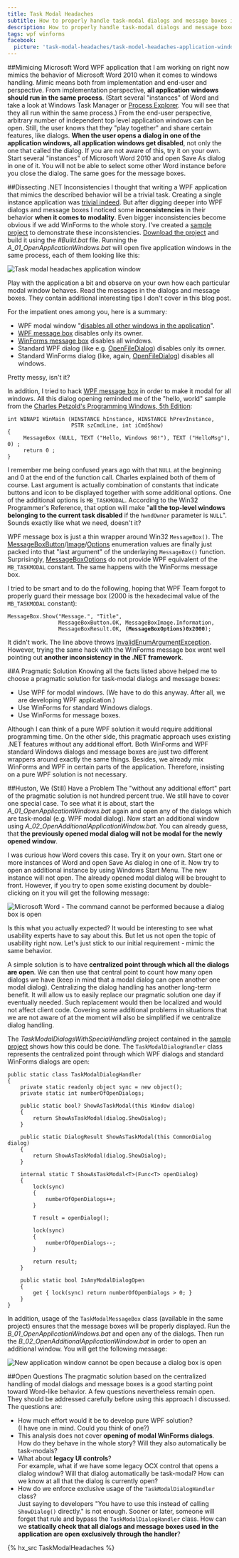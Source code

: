```yaml
---
title: Task Modal Headaches
subtitle: How to properly handle task-modal dialogs and message boxes in a WPF application
description: How to properly handle task-modal dialogs and message boxes in a WPF application when all application windows run within the same process.
tags: wpf winforms
facebook:
  picture: 'task-modal-headaches/task-model-headaches-application-window.png'
---
```

##Mimicing Microsoft Word
WPF application that I am working on right now mimics the behavior of Microsoft Word 2010 when it comes to windows handling. Mimic means both from implementation and end-user and perspective. From implementation perspective, **all application windows should run in the same process**. (Start several "instances" of Word and take a look at Windows Task Manager or [Process Explorer](http://technet.microsoft.com/en-US/sysinternals/bb896653). You will see that they all run within the same process.) From the end-user perspective, arbitrary number of independent top level application windows can be open. Still, the user knows that they "play together" and share certain features, like dialogs. **When the user opens a dialog in one of the application windows, all application windows get disabled**, not only the one that called the dialog.
If you are not aware of this, try it on your own. Start several "instances" of Microsoft Word 2010 and open Save As dialog in one of it. You will not be able to select some other Word instance before you close the dialog. The same goes for the message boxes.

##Dissecting .NET Inconsistencies
I thought that writing a WPF application that mimics the described behavior will be a trivial task. Creating a single instance application was [trivial indeed](http://www.switchonthecode.com/tutorials/wpf-writing-a-single-instance-application). But after digging deeper into WPF dialogs and message boxes I noticed some **inconsistencies** in their behavior **when it comes to modality**. Even bigger inconsistencies become obvious if we add WinForms to the whole story.
I've created a [sample project](https://github.com/ironcev/HumbleXamples/tree/master/TaskModalHeadaches) to demonstrate these inconsistencies. [Download the project](/resources/task-modal-headaches/TaskModalHeadaches.zip) and build it using the *#Build.bat* file. Running the *A_01_OpenApplicationWindows.bat* will open five application windows in the same process, each of them looking like this:

![Task modal headaches application window](/resources/task-modal-headaches/task-model-headaches-application-window.png)

Play with the application a bit and observe on your own how each particular modal window behaves. Read the messages in the dialogs and message boxes. They contain additional interesting tips I don't cover in this blog post.

For the impatient ones among you, here is a summary:

- WPF modal window "[disables all other windows in the application](http://msdn.microsoft.com/en-us/library/system.windows.window.showdialog.aspx)".
- [WPF message box](http://msdn.microsoft.com/en-us/library/system.windows.messagebox.aspx) disables only its owner.
- [WinForms message box](http://msdn.microsoft.com/en-us/library/system.windows.forms.messagebox.aspx) disables all windows.
- Standard WPF dialog (like e.g. [OpenFileDialog](http://msdn.microsoft.com/en-us/library/microsoft.win32.openfiledialog.aspx)) disables only its owner.
- Standard WinForms dialog (like, again, [OpenFileDialog](http://msdn.microsoft.com/en-us/library/system.windows.forms.openfiledialog.aspx)) disables all windows.

Pretty messy, isn't it?

In addition, I tried to hack [WPF message box](http://msdn.microsoft.com/en-us/library/system.windows.messagebox.aspx) in order to make it modal for all windows. All this dialog opening reminded me of the "hello, world" sample from the [Charles Petzold's Programming Windows, 5th Edition](http://www.amazon.com/Programming-Windows&reg;-Edition-Microsoft-Series/dp/157231995X/ref=sr_1_1?ie=UTF8&qid=1348300696&sr=8-1&keywords=Charles+Petzold+Programming+Windows,+5th+Edition):

    int WINAPI WinMain (HINSTANCE hInstance, HINSTANCE hPrevInstance,
                        PSTR szCmdLine, int iCmdShow)
    {
         MessageBox (NULL, TEXT ("Hello, Windows 98!"), TEXT ("HelloMsg"), 0) ;
         return 0 ;
    }
    
I remember me being confused years ago with that `NULL` at the beginning and 0 at the end of the function call. Charles explained both of them of course. Last argument is actually combination of constants that indicate buttons and icon to be displayed together with some additional options. One of the additional options is `MB_TASKMODAL`. According to the Win32 Programmer's Reference, that option will make "**all the top-level windows belonging to the current task disabled** if the `hwndOwner` parameter is `NULL`". Sounds exactly like what we need, doesn't it?

WPF message box is just a thin wrapper around Win32 `MessageBox()`. 
The [MessageBoxButton](http://msdn.microsoft.com/en-us/library/system.windows.messageboxbutton.aspx)/[Image](http://msdn.microsoft.com/en-us/library/system.windows.messageboximage.aspx)/[Options](http://msdn.microsoft.com/en-us/library/system.windows.messageboxoptions.aspx) enumeration values are finally just packed into that "last argument" of the underlaying `MessageBox()` function. Surprisingly, [MessageBoxOptions](http://msdn.microsoft.com/en-us/library/system.windows.messageboxoptions.aspx) do not provide WPF equivalent of the `MB_TASKMODAL` constant. The same happens with the WinForms message box.

I tried to be smart and to do the following, hoping that WPF Team forgot to properly guard their message box (2000 is the hexadecimal value of the `MB_TASKMODAL` constant):

<pre>
<code>MessageBox.Show("Message.", "Title",
                MessageBoxButton.OK, MessageBoxImage.Information, 
                MessageBoxResult.OK, <strong>(MessageBoxOptions)0x2000</strong>);</code>
</pre>

It didn't work. The line above throws [InvalidEnumArgumentException](http://msdn.microsoft.com/en-us/library/system.componentmodel.invalidenumargumentexception.aspx). However, trying the same hack with the WinForms message box went well pointing out **another inconsistency in the .NET framework**.

##A Pragmatic Solution
Knowing all the facts listed above helped me to choose a pragmatic solution for task-modal dialogs and message boxes:

- Use WPF for modal windows. (We have to do this anyway. After all, we are developing WPF application.)
- Use WinForms for standard Windows dialogs.
- Use WinForms for message boxes.

Although I can think of a pure WPF solution it would require additional programming time. On the other side, this pragmatic approach uses existing .NET features without any additional effort. Both WinForms and WPF standard Windows dialogs and message boxes are just two different wrappers around exactly the same things. Besides, we already mix WinForms and WPF in certain parts of the application. Therefore, insisting on a pure WPF solution is not necessary.

##Huston, We (Still) Have a Problem
The "without any additional effort" part of the pragmatic solution is not hundred percent true. We still have to cover one special case. To see what it is about, start the *A_01_OpenApplicationWindows.bat* again and open any of the dialogs which are task-modal (e.g. WPF modal dialog). Now start an additional window using *A_02_OpenAdditionalApplicationWindow.bat*. You can already guess, that **the previously opened modal dialog will not be modal for the newly opened window**.

I was curious how Word covers this case. Try it on your own. Start one or more instances of Word and open Save As dialog in one of it. Now try to open an additional instance by using Windows Start Menu. The new instance will not open. The already opened modal dialog will be brought to front. However, if you try to open some existing document by double-clicking on it you will get the following message:

![Microsoft Word - The command cannot be performed because a dialog box is open](/resources/task-modal-headaches/microsoft-word-the-command-cannot-be-performed-because-a-dialog-box-is-open.png)

Is this what you actually expected? It would be interesting to see what usability experts have to say about this. But let us not open the topic of usability right now. Let's just stick to our initial requirement - mimic the same behavior.

A simple solution is to have **centralized point through which all the dialogs are open**. We can then use that central point to count how many open dialogs we have (keep in mind that a modal dialog can open another one modal dialog). Centralizing the dialog handling has another long-term benefit. It will allow us to easily replace our pragmatic solution one day if eventually needed. Such replacement would then be localized and would not affect client code. Covering some additional problems in situations that we are not aware of at the moment will also be simplified if we centralize dialog handling.

The *TaskModalDialogsWithSpecialHandling* project contained in the [sample project](/resources/task-modal-headaches/TaskModalHeadaches.zip) shows how this could be done. The `TaskModalDialogHandler` class represents the centralized point through which WPF dialogs and standard WinForms dialogs are open:

    public static class TaskModalDialogHandler
    {
        private static readonly object sync = new object();
        private static int numberOfOpenDialogs;

        public static bool? ShowAsTaskModal(this Window dialog)
        {
            return ShowAsTaskModal(dialog.ShowDialog);
        }

        public static DialogResult ShowAsTaskModal(this CommonDialog dialog)
        {
            return ShowAsTaskModal(dialog.ShowDialog);
        }

        internal static T ShowAsTaskModal<T>(Func<T> openDialog)
        {
            lock(sync)
            {
                numberOfOpenDialogs++;
            }
            
            T result = openDialog();

            lock(sync)
            {
                numberOfOpenDialogs--;
            }
            
            return result;
        }

        public static bool IsAnyModalDialogOpen
        {
            get { lock(sync) return numberOfOpenDialogs > 0; }
        }
    }

In addition, usage of the `TaskModalMessageBox` class (available in the same project) ensures that the message boxes will be properly displayed. Run the *B_01_OpenApplicationWindows.bat* and open any of the dialogs. Then run the *B_02_OpenAdditionalApplicationWindow.bat* in order to open an additional window. You will get the following message:

![New application window cannot be open because a dialog box is open](/resources/task-modal-headaches/new-application-window-cannot-be-open-because-a-dialog-box-is-open.png)

##Open Questions
The pragmatic solution based on the centralized handling of modal dialogs and message boxes is a good starting point toward Word-like behavior. A few questions nevertheless remain open. They should be addressed carefully before using this approach I discussed. The questions are:

- How much effort would it be to develop pure WPF solution?   
(I have one in mind. Could you think of one?)
- This analysis does not cover **opening of modal WinForms dialogs**.   
How do they behave in the whole story? Will they also automatically be task-modals?
- What about **legacy UI controls**?   
For example, what if we have some legacy OCX control that opens a dialog window?
Will that dialog automatically be task-modal?
How can we know at all that the dialog is currently open?
- How do we enforce exclusive usage of the `TaskModalDialogHandler` class?   
Just saying to developers "You have to use this instead of calling `ShowDialog()` directly." is not enough. Sooner or later, someone will forget that rule and bypass the `TaskModalDialogHandler` class. How can we **statically check that all dialogs and message boxes used in the application are open exclusively through the handler**?

{% hx_src TaskModalHeadaches %}